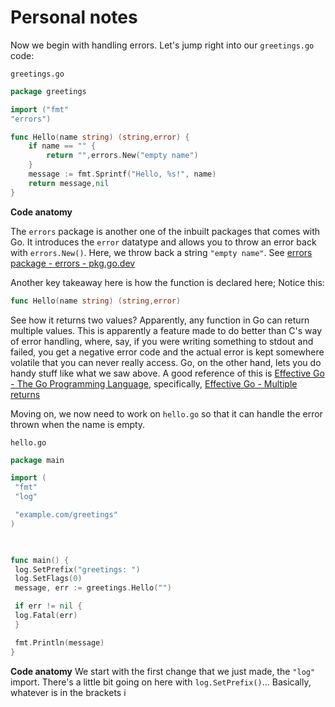 # Personal notes

Now we begin with handling errors. Let's jump right into our `greetings.go` code:

`greetings.go`
```go
package greetings

import ("fmt"
"errors")

func Hello(name string) (string,error) {
	if name == "" {
		return "",errors.New("empty name")
	}
	message := fmt.Sprintf("Hello, %s!", name)
	return message,nil
}
```

**Code anatomy**

The `errors` package is another one of the inbuilt packages that comes with Go. It introduces the `error` datatype and allows you to throw an error back with `errors.New()`. Here, we throw back a string `"empty name"`.  See [errors package - errors - pkg.go.dev](https://pkg.go.dev/errors#example-New)

Another key takeaway here is how the function is declared here; Notice this:
```go
func Hello(name string) (string,error)
```
See how it returns two values? Apparently, any function in Go can return multiple values. This is apparently a feature made to do better than C's way of error handling, where, say, if you were writing something to stdout and failed, you get a negative error code and the actual error is kept somewhere volatile that you can never really access. Go, on the other hand, lets you do handy stuff like what we saw above. A good reference of this is [Effective Go - The Go Programming Language](https://go.dev/doc/effective_go), specifically, [Effective Go - Multiple returns](https://go.dev/doc/effective_go#multiple-returns)

Moving on, we now need to work on `hello.go` so that it can handle the error thrown when the name is empty.

`hello.go`
```go
package main

import (
 "fmt"
 "log"

 "example.com/greetings"
)

  

func main() {
 log.SetPrefix("greetings: ")
 log.SetFlags(0)
 message, err := greetings.Hello("")

 if err != nil {
 log.Fatal(err)
 }

 fmt.Println(message)
}
```

**Code anatomy**
We start with the first change that we just made, the `"log"` import. There's a little bit going on here  with `log.SetPrefix()`... Basically, whatever is in the brackets i